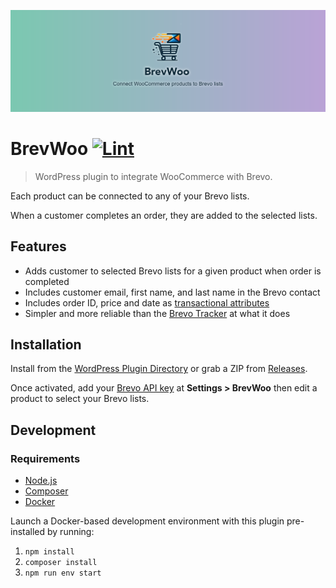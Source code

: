 ![Banner](.wordpress-org/banner-1544x500.png)

# BrevWoo [![Lint](https://github.com/AlecRust/brevwoo/actions/workflows/lint.yml/badge.svg)](https://github.com/AlecRust/brevwoo/actions/workflows/lint.yml)

> WordPress plugin to integrate WooCommerce with Brevo.

Each product can be connected to any of your Brevo lists.

When a customer completes an order, they are added to the selected lists.

## Features

-   Adds customer to selected Brevo lists for a given product when order is completed
-   Includes customer email, first name, and last name in the Brevo contact
-   Includes order ID, price and date as [transactional attributes](https://help.brevo.com/hc/en-us/articles/10635646979218-Create-and-manage-transactional-attributes)
-   Simpler and more reliable than the [Brevo Tracker](https://developers.brevo.com/docs/getting-started-with-brevo-tracker) at what it does

## Installation

Install from the [WordPress Plugin Directory](https://wordpress.org/plugins/brevwoo/) or grab a ZIP from
[Releases](https://github.com/AlecRust/brevwoo/releases).

Once activated, add your [Brevo API key](https://developers.brevo.com/docs/getting-started#quick-start) at **Settings > BrevWoo** then edit a product to select your Brevo lists.

## Development

### Requirements

-   [Node.js](https://nodejs.org/)
-   [Composer](https://getcomposer.org/)
-   [Docker](https://www.docker.com/)

Launch a Docker-based development environment with this plugin pre-installed by running:

1. `npm install`
2. `composer install`
3. `npm run env start`
